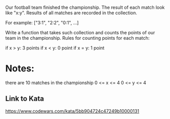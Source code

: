 Our football team finished the championship. The result of each match look like "x:y". Results of all matches are recorded in the collection.

For example: ["3:1", "2:2", "0:1", ...]

Write a function that takes such collection and counts the points of our team in the championship. Rules for counting points for each match:

if x > y: 3 points
if x < y: 0 point
if x = y: 1 point
# Notes:

there are 10 matches in the championship
0 <= x <= 4
0 <= y <= 4


## Link to Kata
https://www.codewars.com/kata/5bb904724c47249b10000131